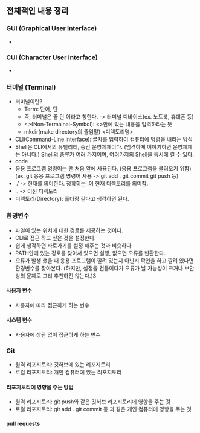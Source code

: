 ## 전체적인 내용 정리

### GUI (Graphical User Interface)

- 


### CUI (Character User Interface)

- 

### 터미널 (Terminal)

- 터미널이란?
	- Term: 단어, 단
	- 즉, 터미널은 끝 단 이라고 칭한다. -> 터미널 디바이스(ex. 노트북, 휴대폰 등)
	- <>(Non-Termainal-Symbol): <>안에 있는 내용을 입력하라는 뜻
	- mkdir(make directory의 줄임말) <디렉토리명>
- CLI(Command-Line Interface): 글자를 입력하여 컴퓨터에 명령을 내리는 방식
- Shell은 CLI에서의 유틸리티, 중간 운영체제이다. (엄격하게 이야기하면 운영체제는 아니다.)
  Shell의 종류가 여러 가지이며, 여러가지의 Shell을 동시에 킬 수 있다.
- code .
- 응용 프로그램 명령어는 맨 처음 앞에 사용된다. (응용 프로그램을 불러오기 위함)
  (ex. git 응용 프로그램 명령어 사용 -> git add . git commit git push 등)
- ./ -> 현재를 의미한다. 정확히는 .이 현재 디렉토리를 의미함.
- .. -> 이전 디렉토리
- 디렉토리(Directory): 폴더랑 같다고 생각하면 된다.

### 환경변수

- 파일이 있는 위치에 대한 경로를 제공하는 것이다.
- CLI로 접근 하고 싶은 것을 설정한다.
- 쉽게 생각하면 바로가기를 설정 해주는 것과 비슷하다.
- PATH안에 있는 경로를 찾아서 있으면 실행, 없으면 오류를 반환한다.
- 오류가 발생 했을 때 응용 프로그램이 깔려 있는지 아닌지 확인을 하고 깔려 있다면 환경변수를 찾아본다. (하지만, 설정을 건들이다가 오류가 날 가능성이 크거나 보안상의 문제로 그리 추천하진 않는다.)3
#### 사용자 변수
- 사용자에 따라 접근하게 하는 변수
#### 시스템 변수
- 사용자에 상관 없이 접근하게 하는 변수

### Git

- 원격 리포지토리: 깃허브에 있는 리포지토리
- 로컬 리포지토리: 개인 컴퓨터에 있는 리포지토리

#### 리포지토리에 영향을 주는 방법

- 원격 리포지토리: git push와 같은 깃허브 리포지토리에 영향을 주는 것
- 로컬 리포지토리: git add . git commit 등 과 같은 개인 컴퓨터에 영향을 주는 것

#### pull requests